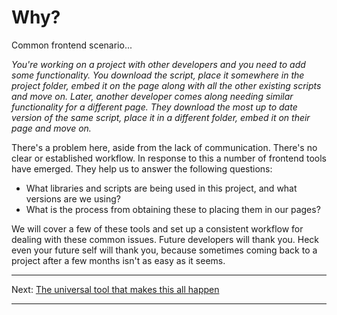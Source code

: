 Why?
====

Common frontend scenario...

_You're working on a project with other developers and you need to add some functionality. You download the script, place it somewhere in the project folder, embed it on the page along with all the other existing scripts and move on. Later, another developer comes along needing similar functionality for a different page. They download the most up to date version of the same script, place it in a different folder, embed it on their page and move on._

There's a problem here, aside from the lack of communication. There's no clear or established workflow. In response to this a number of frontend tools have emerged. They help us to answer the following questions:

- What libraries and scripts are being used in this project, and what versions are we using?
- What is the process from obtaining these to placing them in our pages?

We will cover a few of these tools and set up a consistent workflow for dealing with these common issues. Future developers will thank you. Heck even your future self will thank you, because sometimes coming back to a project after a few months isn't as easy as it seems.

---

Next: [The universal tool that makes this all happen](cli.md)

---
